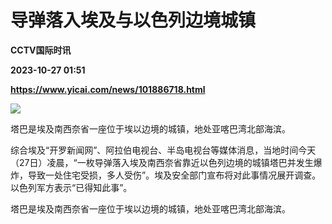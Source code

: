 # 导弹落入埃及与以色列边境城镇
**CCTV国际时讯**

**2023-10-27 01:51**

**https://www.yicai.com/news/101886718.html**

![](https://imgcdn.yicai.com/uppics/slides/2023/10/6c0f314ca47dce6ee091f6301f1ad67e.jpg)

塔巴是埃及南西奈省一座位于埃以边境的城镇，地处亚喀巴湾北部海滨。

综合埃及“开罗新闻网”、阿拉伯电视台、半岛电视台等媒体消息，当地时间今天（27日）凌晨，“一枚导弹落入埃及南西奈省靠近以色列边境的城镇塔巴并发生爆炸，导致一处住宅受损，多人受伤”。埃及安全部门宣布将对此事情况展开调查。以色列军方表示“已得知此事”。

塔巴是埃及南西奈省一座位于埃以边境的城镇，地处亚喀巴湾北部海滨。